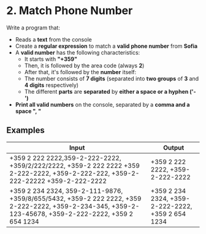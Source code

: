 ﻿# 2.	Match Phone Number
Write a program that:
- Reads a **text** from the console
- Create a **regular expression** to match a **valid phone number** from **Sofia**
- A **valid number** has the following characteristics:
    -   It starts with **"+359"**
    - 	Then, it is followed by the area code (always **2**)
    - 	After that, it's followed by the **number** itself:
    - 	The number consists of **7 digits** (separated into **two groups** of **3** and **4 digits** respectively) 
    - 	The different **parts** are **separated** by **either a space or a hyphen ('-')**
- **Print all valid numbers** on the console, separated by a **comma and a space ", "**

## Examples
|Input|Output|
|---|---|
|+359 2 222 2222,359-2-222-2222, +359/2/222/2222, +359-2 222 2222 +359 2-222-2222, +359-2-222-222, +359-2-222-22222 +359-2-222-2222  |  +359 2 222 2222, +359-2-222-2222 |
|+359 2 234 2324, 359-2-111-9876, +359/8/655/5432, +359-2 222 2222, +359 2-222-2222, +359-2-234-345, +359-2-123-45678, +359-2-222-2222, +359 2 654 1234  | +359 2 234 2324, +359-2-222-2222, +359 2 654 1234 |
